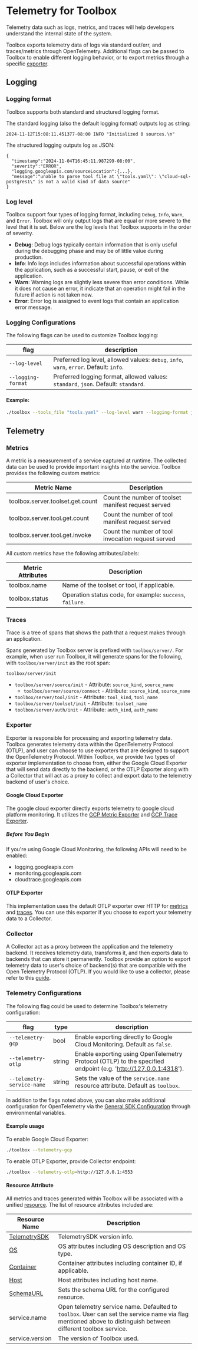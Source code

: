 # Telemetry for Toolbox

Telemetry data such as logs, metrics, and traces will help developers understand
the internal state of the system.

Toolbox exports telemetry data of logs via standard out/err, and traces/metrics
through OpenTelemetry. Additional flags can be passed to Toolbox to enable
different logging behavior, or to export metrics through a specific 
[exporter](#exporter).

## Logging

### Logging format
Toolbox supports both standard and structured logging format.

The standard logging (also the default logging format) outputs log as string:
```
2024-11-12T15:08:11.451377-08:00 INFO "Initialized 0 sources.\n"
```

The structured logging outputs log as JSON:
```
{
  "timestamp":"2024-11-04T16:45:11.987299-08:00",
  "severity":"ERROR",
  "logging.googleapis.com/sourceLocation":{...},
  "message":"unable to parse tool file at \"tools.yaml\": \"cloud-sql-postgres1\" is not a valid kind of data source"
}
```

### Log level
Toolbox support four types of logging format, including `Debug`, `Info`, `Warn`,
and `Error`. Toolbox will only output logs that are equal or more severe to the
level that it is set. Below are the log levels that Toolbox supports in the
order of severity.

- **Debug**: Debug logs typically contain information that is only useful during
  the debugging phase and may be of little value during production.
- **Info**: Info logs includes information about successful operations within
  the application, such as a successful start, pause, or exit of the
  application.
- **Warn**: Warning logs are slightly less severe than error conditions. While
  it does not cause an error, it indicate that an operation might fail in the
  future if action is not taken now.
- **Error**: Error log is assigned to event logs that contain an application
  error message.

### Logging Configurations
The following flags can be used to customize Toolbox logging:

| **flag** | **description** |
|----------|-----------------|
| `--log-level` | Preferred log level, allowed values: `debug`, `info`, `warn`, `error`. Default: `info`. |
| `--logging-format` | Preferred logging format, allowed values: `standard`, `json`. Default: `standard`. |

#### Example:

```bash
./toolbox --tools_file "tools.yaml" --log-level warn --logging-format json
```

## Telemetry
### Metrics
A metric is a measurement of a service captured at runtime. The collected data
can be used to provide important insights into the service.
Toolbox provides the following custom metrics:

| **Metric Name** | **Description** |
|-----------------|-----------------|
| toolbox.server.toolset.get.count | Count the number of toolset manifest request served |
| toolbox.server.tool.get.count | Count the number of tool manifest request served |
| toolbox.server.tool.get.invoke | Count the number of tool invocation request served |

All custom metrics have the following attributes/labels:

| **Metric Attributes** | **Description** |
|-----------------|-----------------|
| toolbox.name | Name of the toolset or tool, if applicable. |
| toolbox.status | Operation status code, for example: `success`, `failure`. |

### Traces
Trace is a tree of spans that shows the path that a request makes through an
application.

Spans generated by Toolbox server is prefixed with `toolbox/server/`. For
example, when user run Toolbox, it will generate spans for the following, with
`toolbox/server/init` as the root span:

`toolbox/server/init`
- `toolbox/server/source/init` - Attribute: `source_kind`, `source_name`
  - `toolbox/server/source/connect` - Attribute: `source_kind`, `source_name`
- `toolbox/server/tool/init` - Attribute: `tool_kind`, `tool_name`
- `toolbox/server/toolset/init` - Attribute: `toolset_name`
- `toolbox/server/auth/init` - Attribute: `auth_kind`, `auth_name`

### Exporter
Exporter is responsible for processing and exporting telemetry data. Toolbox
generates telemetry data within the OpenTelemetry Protocol (OTLP), and user can
choose to use exporters that are designed to support the OpenTelemetry
Protocol. Within Toolbox, we provide two types of exporter implementation to
choose from, either the Google Cloud Exporter that will send data directly to
the backend, or the OTLP Exporter along with a Collector that will act as a
proxy to collect and export data to the telemetry backend of user's choice.

#### Google Cloud Exporter
The google cloud exporter directly exports telemetry to google cloud platform
monitoring. It utilizes the [GCP Metric Exporter][gcp-metric-exporter] and [GCP
Trace Exporter][gcp-trace-exporter].

##### Before You Begin
If you're using Google Cloud Monitoring, the following APIs will need to be
enabled:

- logging.googleapis.com
- monitoring.googleapis.com
- cloudtrace.googleapis.com

[gcp-metric-exporter]:
    https://github.com/GoogleCloudPlatform/opentelemetry-operations-go/tree/main/exporter/metric
[gcp-trace-exporter]:
    https://github.com/GoogleCloudPlatform/opentelemetry-operations-go/tree/main/exporter/trace


#### OTLP Exporter
This implementation uses the default OTLP exporter over HTTP for
[metrics][otlp-metric-exporter] and [traces][otlp-trace-exporter]. You can use
this exporter if you choose to export your telemetry data to a Collector.

[otlp-metric-exporter]: https://opentelemetry.io/docs/languages/go/exporters/#otlp-traces-over-http
[otlp-trace-exporter]: https://opentelemetry.io/docs/languages/go/exporters/#otlp-traces-over-http

### Collector
A Collector act as a proxy between the application and the telemetry backend. It
receives telemetry data, transforms it, and then exports data to backends that
can store it permanently. Toolbox provide an option to export telemetry data to user's choice of
backend(s) that are compatible with the Open Telemetry Protocol (OTLP). If you
would like to use a collector, please refer to this
[guide](./guide_collector.md).

### Telemetry Configurations
The following flag could be used to determine Toolbox's telemetry configuration:

| **flag** | **type** | **description** |
|-------------------------------|----------|-----------------|
| `--telemetry-gcp`          | bool | Enable exporting directly to Google Cloud Monitoring. Default as `false`. |
| `--telemetry-otlp`  | string | Enable exporting using OpenTelemetry Protocol (OTLP) to the specified endpoint (e.g. 'http://127.0.0.1:4318'). |
| `--telemetry-service-name`         | string | Sets the value of the `service.name` resource attribute. Default as `toolbox`. |

In addition to the flags noted above, you can also make additional configuration
for OpenTelemetry via the [General SDK Configuration][sdk-configuration] through
environmental variables.

[sdk-configuration]:
    https://opentelemetry.io/docs/languages/sdk-configuration/general/

#### Example usage

To enable Google Cloud Exporter:
```bash
./toolbox --telemetry-gcp
```

To enable OTLP Exporter, provide Collector endpoint:
```bash
./toolbox --telemetry-otlp=http://127.0.0.1:4553
```

#### Resource Attribute
All metrics and traces generated within Toolbox will be associated with a
unified [resource][resource]. The list of resource attributes included are:

| **Resource Name** | **Description** |
|-------------------|-----------------|
| [TelemetrySDK](https://pkg.go.dev/go.opentelemetry.io/otel/sdk/resource#WithTelemetrySDK) | TelemetrySDK version info. |
| [OS](https://pkg.go.dev/go.opentelemetry.io/otel/sdk/resource#WithOS) | OS attributes including OS description and OS type. |
| [Container](https://pkg.go.dev/go.opentelemetry.io/otel/sdk/resource#WithContainer) | Container attributes including container ID, if applicable. |
| [Host](https://pkg.go.dev/go.opentelemetry.io/otel/sdk/resource#WithHost) | Host attributes including host name. |
| [SchemaURL](https://pkg.go.dev/go.opentelemetry.io/otel/sdk/resource#WithSchemaURL) | Sets the schema URL for the configured resource. |
| service.name | Open telemetry service name. Defaulted to `toolbox`. User can set the service name via flag mentioned above to distinguish between different toolbox service. |
| service.version | The version of Toolbox used. |


[resource]: https://opentelemetry.io/docs/languages/js/resources/



